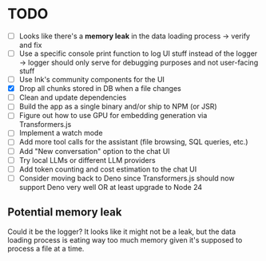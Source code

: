# TODO

- [ ] Looks like there's a **memory leak** in the data loading process -> verify and fix
- [ ] Use a specific console print function to log UI stuff instead of the logger -> logger should only serve for debugging purposes and not user-facing stuff
- [ ] Use Ink's community components for the UI
- [x] Drop all chunks stored in DB when a file changes
- [ ] Clean and update dependencies
- [ ] Build the app as a single binary and/or ship to NPM (or JSR)
- [ ] Figure out how to use GPU for embedding generation via Transformers.js
- [ ] Implement a watch mode
- [ ] Add more tool calls for the assistant (file browsing, SQL queries, etc.)
- [ ] Add "New conversation" option to the chat UI
- [ ] Try local LLMs or different LLM providers
- [ ] Add token counting and cost estimation to the chat UI
- [ ] Consider moving back to Deno since Transformers.js should now support Deno very well OR at least upgrade to Node 24

## Potential memory leak

Could it be the logger?
It looks like it might not be a leak, but the data loading process is eating way too much memory given it's supposed to
process a file at a time.